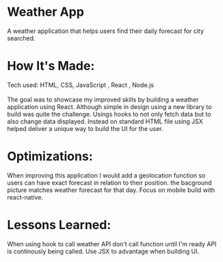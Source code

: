 <div id="header" >
 <h1  class="heading-element" dir="auto">Weather App</h1>
 A weather application that helps users find their daily forecast for city searched.
</div>

<div id="header" >
 <h1 class="heading-element" dir="auto">How It's Made:</h1>
 Tech used: HTML, CSS, JavaScript , React , Node.js<br/><br/> 
 The goal was to showcase my improved skills by building a weather application using React. Although simple in design using a new library to build was quite the challenge. Usings hooks to not only fetch data but to also change data displayed. Instead on standard HTML file using JSX helped deliver a unique way to build the UI for the user.
</div>


<div id="header" >
 <h1 class="heading-element" dir="auto">Optimizations:</h1>
  When improving this application I would add a  geolocation function so users can have exact forecast in relation to their position. the bacground picture matches weather forecast for that day. Focus on mobile build with react-native.
</div>

<div id="header">
 <h1 class="heading-element" dir="auto">Lessons Learned:</h1>
 When using hook to call weather API don't call function until I'm ready API is continously being called. Use JSX to advantage when building UI.
</div>
